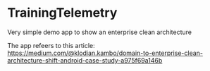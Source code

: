 # TrainingTelemetry


Very simple demo app to show an enterprise clean architecture

The app refeers to this article:
https://medium.com/@klodian.kambo/domain-to-enterprise-clean-architecture-shift-android-case-study-a975f69a146b

